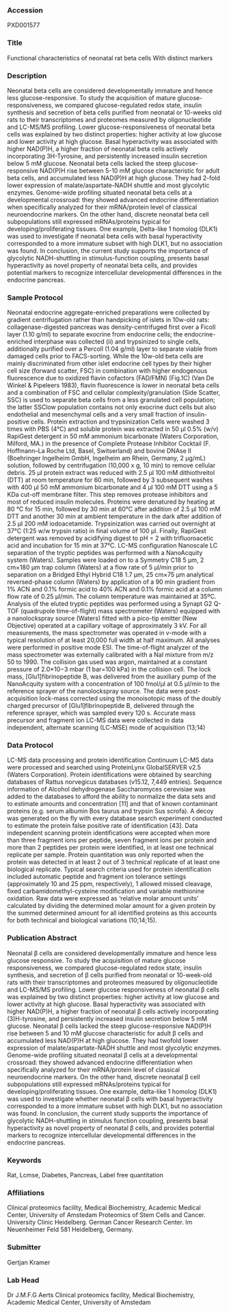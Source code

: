 ### Accession
PXD001577

### Title
Functional characteristics of neonatal rat beta cells With distinct markers

### Description
Neonatal beta cells are considered developmentally immature and hence less glucose-responsive. To study the acquisition of mature glucose-responsiveness, we compared glucose-regulated redox state, insulin synthesis and secretion of beta cells purified from neonatal or 10-weeks old rats to their transcriptomes and proteomes measured by oligonucleotide and LC-MS/MS profiling.  Lower glucose-responsiveness of neonatal beta cells was explained by two distinct properties: higher activity at low glucose and lower activity at high glucose. Basal hyperactivity was associated with higher NAD(P)H, a higher fraction of neonatal beta cells actively incorporating 3H-Tyrosine, and persistently increased insulin secretion below 5 mM glucose.  Neonatal beta cells lacked the steep glucose-responsive NAD(P)H rise between 5-10 mM glucose characteristic for adult beta cells, and accumulated less NAD(P)H at high glucose. They had 2-fold lower expression of malate/aspartate-NADH shuttle and most glycolytic enzymes. Genome-wide profiling situated neonatal beta cells at a developmental crossroad: they showed advanced endocrine differentiation when specifically analyzed for their mRNA/protein level of classical neuroendocrine markers. On the other hand, discrete neonatal beta cell subpopulations still expressed mRNAs/proteins typical for developing/proliferating tissues. One example, Delta-like 1 homolog (DLK1) was used to investigate if neonatal beta cells with basal hyperactivity corresponded to a more immature subset with high DLK1, but no association was found. In conclusion,  the current study supports the importance of glycolytic NADH-shuttling in stimulus-function coupling, presents basal hyperactivity as novel property of neonatal beta cells, and provides potential markers to recognize intercellular developmental differences in the endocrine pancreas.

### Sample Protocol
Neonatal endocrine aggregate-enriched preparations were collected by  gradient centrifugation rather than handpicking of islets in 10w-old rats: collagenase-digested pancreas was density-centrifuged first over a Ficoll layer (1.10 g/ml) to separate exocrine from endocrine cells; the endocrine-enriched interphase was collected (ii) and trypsinized to single cells, additionally purified over a  Percoll (1.04 g/ml) layer to separate viable from damaged cells prior to FACS-sorting. While the  10w-old beta cells are mainly discriminated from other islet endocrine cell types by their higher cell size (forward scatter, FSC) in combination with higher endogenous fluorescence due to oxidized flavin cofactors (FAD/FMN) (Fig.1C) (Van De Winkel & Pipeleers 1983), flavin fluorescence is lower in neonatal beta cells and a combination of FSC and cellular complexity/granulation (Side Scatter, SSC) is used to separate  beta cells from a less granulated cell population; the latter SSClow population contains not only exocrine duct cells but also endothelial and mesenchymal cells and a very small fraction of insulin-positive cells.  Protein extraction and trypsinization Cells were washed 3 times with PBS (4°C) and soluble protein was extracted in 50 µl 0.5% (w/v) RapiGest detergent in 50 mM ammonium bicarbonate (Waters Corporation, Milford, MA.) in the presence of Complete Protease Inhibitor Cocktail (F. Hoffmann–La Roche Ltd, Basel, Switserland) and bovine DNAse II (Boehringer Ingelheim GmbH, Ingelheim am Rhein, Germany, 2 µg/mL) solution, followed by centrifugation (10,000 x g, 10 min) to remove cellular debris. 25 µl protein extract was reduced with 2.5 µl 100 mM dithiothreitol (DTT) at room temperature for 60 min, followed by 3 subsequent washes with 400 µl 50 mM ammonium bicarbonate and 4 µl 100 mM DTT using a 5 KDa cut-off membrane filter. This step removes protease inhibitors and most of reduced insulin molecules. Proteins were denatured by heating at 80 °C for 15 min, followed by 30 min at 60°C after addition of 2.5 µl 100 mM DTT and another 30 min at ambient temperature in the dark after addition of 2.5 µl 200 mM iodoacetamide. Trypsinization was carried out overnight at 37°C (1:25 w/w trypsin ratio) in final volume of 100 µl. Finally, RapiGest detergent was removed by acidifying digest to pH = 2 with trifluoroacetic acid and incubation for 15 min at 37°C. LC-MS configuration Nanoscale LC separation of the tryptic peptides was performed with a NanoAcquity system (Waters). Samples were loaded on to a Symmetry C18 5 μm, 2 cm×180 μm trap column (Waters) at a flow rate of 5 μl/min prior to separation on a Bridged Ethyl Hybrid C18 1.7 μm, 25 cm×75 μm analytical reversed-phase column (Waters) by application of a 90 min gradient from 1% ACN and 0.1% formic acid to 40% ACN and 0.1% formic acid at a column flow rate of 0.25 μl/min. The column temperature was maintained at 35ºC. Analysis of the eluted tryptic peptides was performed using a Synapt G2 Q-TOF (quadrupole time-of-flight) mass spectrometer (Waters) equipped with a nanolockspray source (Waters) fitted with a pico-tip emitter (New Objective) operated at a capillary voltage of approximately 3 kV. For all measurements, the mass spectrometer was operated in v-mode with a typical resolution of at least 20,000 full width at half maximum. All analyses were performed in positive mode ESI. The time-of-flight analyzer of the mass spectrometer was externally calibrated with a NaI mixture from m/z 50 to 1990. The collision gas used was argon, maintained at a constant pressure of 2.0×10−3 mbar (1 bar=100 kPa) in the collision cell. The lock mass, [Glu1]fibrinopeptide B, was delivered from the auxiliary pump of the NanoAcquity system with a concentration of 100 fmol/μl at 0.5 μl/min to the reference sprayer of the nanolockspray source. The data were post-acquisition lock-mass corrected using the monoisotopic mass of the doubly charged precursor of [Glu1]fibrinopeptide B, delivered through the reference sprayer, which was sampled every 120 s. Accurate mass precursor and fragment ion LC-MS data were collected in data independent, alternate scanning (LC-MSE) mode of acquisition (13;14)

### Data Protocol
LC-MS data processing and protein identification Continuum LC-MS data were processed and searched using ProteinLynx GlobalSERVER v2.5 (Waters Corporation). Protein identifications were obtained by searching databases of Rattus norvegicus databases (v15.12, 7,449 entries). Sequence information of Alcohol dehydrogenase Saccharomyces cerevisiae was added to the databases to afford the ability to normalize the data sets and to estimate amounts and concentration [11] and that of known contaminant proteins (e.g. serum albumin Bos taurus and trypsin Sus scrofa). A decoy was generated on the fly with every database search experiment conducted to estimate the protein false positive rate of identification [43]. Data independent scanning protein identifications were accepted when more than three fragment ions per peptide, seven fragment ions per protein and more than 2 peptides per protein were identified, in at least one technical replicate per sample. Protein quantitation was only reported when the protein was detected in at least 2 out of 3 technical replicate of at least one biological replicate. Typical search criteria used for protein identification included automatic peptide and fragment ion tolerance settings (approximately 10 and 25 ppm, respectively), 1 allowed missed cleavage, fixed carbamidomethyl-cysteine modification and variable methionine oxidation. Raw data were expressed as ‘relative molar amount units’ calculated by dividing the determined molar amount for a given protein by the summed determined amount for all identified proteins as this accounts for both technical and biological variations (10;14;15).

### Publication Abstract
Neonatal &#x3b2; cells are considered developmentally immature and hence less glucose responsive. To study the acquisition of mature glucose responsiveness, we compared glucose-regulated redox state, insulin synthesis, and secretion of &#x3b2; cells purified from neonatal or 10-week-old rats with their transcriptomes and proteomes measured by oligonucleotide and LC-MS/MS profiling. Lower glucose responsiveness of neonatal &#x3b2; cells was explained by two distinct properties: higher activity at low glucose and lower activity at high glucose. Basal hyperactivity was associated with higher NAD(P)H, a higher fraction of neonatal &#x3b2; cells actively incorporating (3)H-tyrosine, and persistently increased insulin secretion below 5 mM glucose. Neonatal &#x3b2; cells lacked the steep glucose-responsive NAD(P)H rise between 5 and 10 mM glucose characteristic for adult &#x3b2; cells and accumulated less NAD(P)H at high glucose. They had twofold lower expression of malate/aspartate-NADH shuttle and most glycolytic enzymes. Genome-wide profiling situated neonatal &#x3b2; cells at a developmental crossroad: they showed advanced endocrine differentiation when specifically analyzed for their mRNA/protein level of classical neuroendocrine markers. On the other hand, discrete neonatal &#x3b2; cell subpopulations still expressed mRNAs/proteins typical for developing/proliferating tissues. One example, delta-like 1 homolog (DLK1) was used to investigate whether neonatal &#x3b2; cells with basal hyperactivity corresponded to a more immature subset with high DLK1, but no association was found. In conclusion, the current study supports the importance of glycolytic NADH-shuttling in stimulus function coupling, presents basal hyperactivity as novel property of neonatal &#x3b2; cells, and provides potential markers to recognize intercellular developmental differences in the endocrine pancreas.

### Keywords
Rat, Lcmse, Diabetes, Pancreas, Label free quantitation

### Affiliations
Clinical proteomics facility, Medical Biochemistry, Academic Medical Center, University of Amstedam
Proteomics of Stem Cells and Cancer.
University Clinic Heidelberg.
German Cancer Research Center.
Im Neuenheimer Feld 581
Heidelberg, Germany.

### Submitter
Gertjan Kramer

### Lab Head
Dr J.M.F.G Aerts
Clinical proteomics facility, Medical Biochemistry, Academic Medical Center, University of Amstedam


